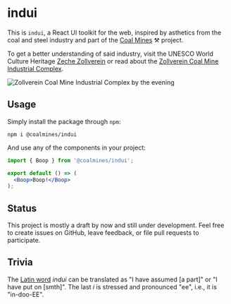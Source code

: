 # indui

This is `indui`, a React UI toolkit for the web, inspired by asthetics from the
coal and steel industry and part of the [Coal Mines](https://coalmines.ruhr/) ⚒
project.

To get a better understanding of said industry, visit the UNESCO World Culture
Heritage [Zeche Zollverein](https://www.zollverein.de/) or read about the
[Zollverein Coal Mine Industrial Complex](
https://en.wikipedia.org/wiki/Zollverein_Coal_Mine_Industrial_Complex).

![Zollverein Coal Mine Industrial Complex by the evening](
https://upload.wikimedia.org/wikipedia/commons/thumb/4/43/Zeche_Zollverein_abends.jpg/1024px-Zeche_Zollverein_abends.jpg)

## Usage

Simply install the package through `npm`:

`npm i @coalmines/indui`

And use any of the components in your project:

```jsx
import { Boop } from '@coalmines/indui';

export default () => (
  <Boop>Boop!</Boop>
);
```

## Status

This project is mostly a draft by now and still under development. Feel free to
create issues on GitHub, leave feedback, or file pull requests to participate.

## Trivia

The [Latin word](https://en.wiktionary.org/wiki/induo#Latin) _indui_ can be
translated as "I have assumed [a part]" or "I have put on [smth]". The last *i*
is stressed and pronounced "ee", i.e., it is "in-doo-EE".
